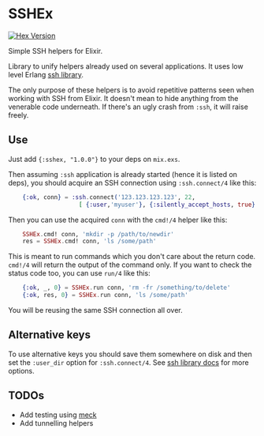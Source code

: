 # SSHEx

[![Hex Version](http://img.shields.io/hexpm/v/sshex.svg?style=flat)](https://hex.pm/packages/sshex)

Simple SSH helpers for Elixir.

Library to unify helpers already used on several applications. It uses low level
Erlang [ssh library](http://www.erlang.org/doc/man/ssh.html).

The only purpose of these helpers is to avoid repetitive patterns seen when
working with SSH from Elixir. It doesn't mean to hide anything from the
venerable code underneath. If there's an ugly crash from `:ssh`, it will
raise freely.

## Use

Just add `{:sshex, "1.0.0"}` to your deps on `mix.exs`.

Then assuming `:ssh` application is already started (hence it is listed on deps),
you should acquire an SSH connection using `:ssh.connect/4` like this:

```elixir
    {:ok, conn} = :ssh.connect('123.123.123.123', 22,
                    [ {:user,'myuser'}, {:silently_accept_hosts, true} ], 5000)
```

Then you can use the acquired `conn` with the `cmd!/4` helper like this:

```elixir
    SSHEx.cmd! conn, 'mkdir -p /path/to/newdir'
    res = SSHEx.cmd! conn, 'ls /some/path'
```

This is meant to run commands which you don't care about the return code.
`cmd!/4` will return the output of the command only. If you want to check the
status code too, you can use `run/4` like this:

```elixir
    {:ok, _, 0} = SSHEx.run conn, 'rm -fr /something/to/delete'
    {:ok, res, 0} = SSHEx.run conn, 'ls /some/path'
```

You will be reusing the same SSH connection all over.


## Alternative keys

To use alternative keys you should save them somewhere on disk and then set
the `:user_dir` option for `:ssh.connect/4`. See
[ssh library docs](http://www.erlang.org/doc/man/ssh.html) for more options.


## TODOs

* Add testing using [meck](https://github.com/eproxus/meck)
* Add tunnelling helpers
